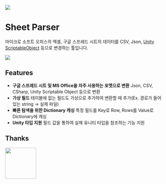 
![](https://github.com/KorStrix/SheetParser/blob/master/Github/Schema.png?raw=true)


# Sheet Parser

마이크로 소프트 오피스의 엑셀, 구글 스프레드 시트의 데이터를 CSV, Json, [Unity ScriptableObject](http://docs.unity3d.com/ScriptReference/ScriptableObject.html) 등으로 변경하는 툴입니다.

![](https://github.com/KorStrix/SheetParser/blob/master/Github/ToolMain.png?raw=true)

## Features

-   **구글 스프레드 시트 및 MS Office을 자주 사용하는 포멧으로 변환**  Json, CSV, CSharp, Unity Scriptable Object 등으로 변환
-   **가상 필드**  테이블에 없는 필드도 가상으로 추가하여 변환할 때 추가(Ex. 경로가 들어있는 string -> 실제 파일)
-   **빠른 탐색을 위한 Dictionary 캐싱**  특정 필드를 Key로 Row, Rows를 Value로 Dictionary에 캐싱
-   **Unity 타입 지원** 필드 값을 통하여 실제 유니티 타입을 참조하는 기능 지원

<!--stackedit_data:
eyJoaXN0b3J5IjpbLTE1OTE1MzAyMDddfQ==
-->

## Thanks
<img src="https://github.com/KorStrix/SheetParser/blob/master/Github/jetbrains.png" width="100">
